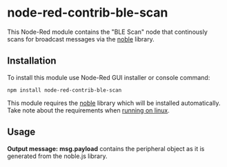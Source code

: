 # node-red-contrib-ble-scan

This Node-Red module contains the "BLE Scan" node that continously scans for broadcast messages via the [noble](https://github.com/noble/noble) library.

## Installation

To install this module use Node-Red GUI installer or console command:

```
npm install node-red-contrib-ble-scan
```

This module requires the [noble](https://github.com/noble/noble) library which will be installed automatically.  Take note about the requirements when [running on linux](https://github.com/noble/noble#running-on-linux).

## Usage

**Output message:** **msg.payload** contains the peripheral object as it is generated from the noble.js library.
